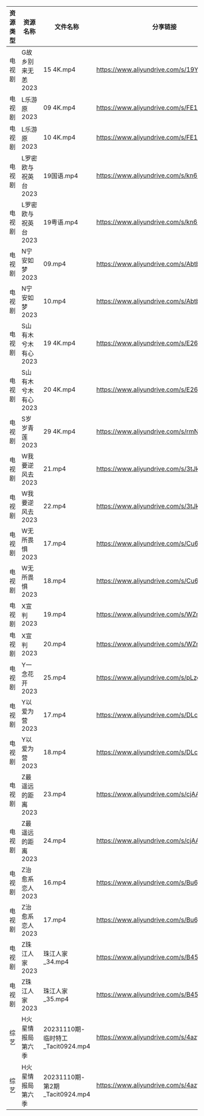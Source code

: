 | 资源类型 | 资源名称         | 文件名称                         | 分享链接                                      | 更新时间       |
| ---- | ------------ | ---------------------------- | ----------------------------------------- | ---------- |
| 电视剧  | G故乡别来无恙2023  | 15 4K.mp4                    | https://www.aliyundrive.com/s/19Yd53iwKSU | 2023-11-10 |
| 电视剧  | L乐游原2023     | 09 4K.mp4                    | https://www.aliyundrive.com/s/FE1ruJGrYMb | 2023-11-10 |
| 电视剧  | L乐游原2023     | 10 4K.mp4                    | https://www.aliyundrive.com/s/FE1ruJGrYMb | 2023-11-10 |
| 电视剧  | L罗密欧与祝英台2023 | 19国语.mp4                     | https://www.aliyundrive.com/s/kn6cToaQ17A | 2023-11-10 |
| 电视剧  | L罗密欧与祝英台2023 | 19粤语.mp4                     | https://www.aliyundrive.com/s/kn6cToaQ17A | 2023-11-10 |
| 电视剧  | N宁安如梦2023    | 09.mp4                       | https://www.aliyundrive.com/s/AbtbD1DVoha | 2023-11-10 |
| 电视剧  | N宁安如梦2023    | 10.mp4                       | https://www.aliyundrive.com/s/AbtbD1DVoha | 2023-11-10 |
| 电视剧  | S山有木兮木有心2023 | 19 4K.mp4                    | https://www.aliyundrive.com/s/E26JyHnrEfb | 2023-11-10 |
| 电视剧  | S山有木兮木有心2023 | 20 4K.mp4                    | https://www.aliyundrive.com/s/E26JyHnrEfb | 2023-11-10 |
| 电视剧  | S岁岁青莲2023    | 29 4K.mp4                    | https://www.aliyundrive.com/s/rmNksMTm4rs | 2023-11-10 |
| 电视剧  | W我要逆风去2023   | 21.mp4                       | https://www.aliyundrive.com/s/3tJkDuugcNK | 2023-11-10 |
| 电视剧  | W我要逆风去2023   | 22.mp4                       | https://www.aliyundrive.com/s/3tJkDuugcNK | 2023-11-10 |
| 电视剧  | W无所畏惧2023    | 17.mp4                       | https://www.aliyundrive.com/s/Cu63hcUUwzn | 2023-11-10 |
| 电视剧  | W无所畏惧2023    | 18.mp4                       | https://www.aliyundrive.com/s/Cu63hcUUwzn | 2023-11-10 |
| 电视剧  | X宣判2023      | 19.mp4                       | https://www.aliyundrive.com/s/WZmywrp2FQC | 2023-11-10 |
| 电视剧  | X宣判2023      | 20.mp4                       | https://www.aliyundrive.com/s/WZmywrp2FQC | 2023-11-10 |
| 电视剧  | Y一念花开2023    | 25.mp4                       | https://www.aliyundrive.com/s/pLzgi79VCnz | 2023-11-10 |
| 电视剧  | Y以爱为营2023    | 17.mp4                       | https://www.aliyundrive.com/s/DLcrknc5Xuj | 2023-11-10 |
| 电视剧  | Y以爱为营2023    | 18.mp4                       | https://www.aliyundrive.com/s/DLcrknc5Xuj | 2023-11-10 |
| 电视剧  | Z最遥远的距离2023  | 23.mp4                       | https://www.aliyundrive.com/s/cjAAbiCD2y3 | 2023-11-10 |
| 电视剧  | Z最遥远的距离2023  | 24.mp4                       | https://www.aliyundrive.com/s/cjAAbiCD2y3 | 2023-11-10 |
| 电视剧  | Z治愈系恋人2023   | 16.mp4                       | https://www.aliyundrive.com/s/Bu6judR2zBs | 2023-11-10 |
| 电视剧  | Z治愈系恋人2023   | 17.mp4                       | https://www.aliyundrive.com/s/Bu6judR2zBs | 2023-11-10 |
| 电视剧  | Z珠江人家2023    | 珠江人家_34.mp4                  | https://www.aliyundrive.com/s/B45dwmfUKGQ | 2023-11-10 |
| 电视剧  | Z珠江人家2023    | 珠江人家_35.mp4                  | https://www.aliyundrive.com/s/B45dwmfUKGQ | 2023-11-10 |
| 综艺   | H火星情报局第六季    | 20231110期-临时特工_Tacit0924.mp4 | https://www.aliyundrive.com/s/4azyom2fB4x | 2023-11-10 |
| 综艺   | H火星情报局第六季    | 20231110期-第2期_Tacit0924.mp4  | https://www.aliyundrive.com/s/4azyom2fB4x | 2023-11-10 |
